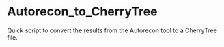 # Autorecon_to_CherryTree
Quick script to convert the results from the Autorecon tool to a CherryTree file. 
